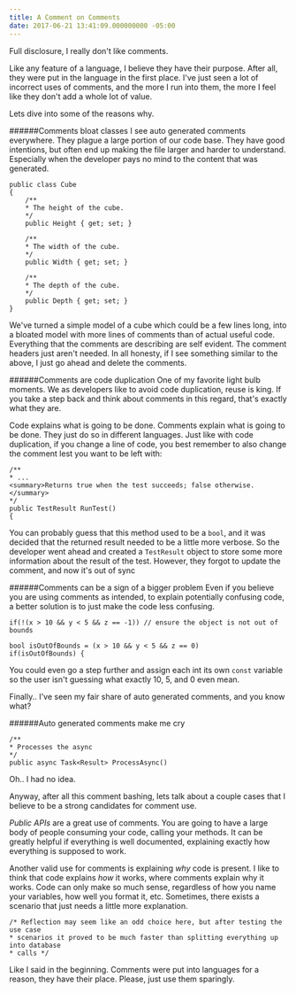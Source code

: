```yaml
---
title: A Comment on Comments
date: 2017-06-21 13:41:09.000000000 -05:00
---
```

Full disclosure, I really don't like comments.

Like any feature of a language, I believe they have their purpose. After all, they were put in the language in the first place. I've just seen a lot of incorrect uses of comments, and the more I run into them, the more I feel like they don't add a whole lot of value.

Lets dive into some of the reasons why.

######Comments bloat classes
I see auto generated comments everywhere. They plague a large portion of our code base. They have good intentions, but often end up making the file larger and harder to understand. Especially when the developer pays no mind to the content that was generated.

```language-csharp
public class Cube
{
    /**
    * The height of the cube.
    */
    public Height { get; set; }

    /**
    * The width of the cube.
    */
    public Width { get; set; }

    /**
    * The depth of the cube.
    */
    public Depth { get; set; }
}
```

We've turned a simple model of a cube which could be a few lines long, into a bloated model with more lines of comments than of actual useful code. Everything that the comments are describing are self evident. The comment headers just aren't needed. In all honesty, if I see something similar to the above, I just go ahead and delete the comments.

######Comments are code duplication
One of my favorite light bulb moments. We as developers like to avoid code duplication, reuse is king. If you take a step back and think about comments in this regard, that's exactly what they are.

Code explains what is going to be done. Comments explain what is going to be done. They just do so in different languages. Just like with code duplication, if you change a line of code, you best remember to also change the comment lest you want to be left with:

```language-csharp
/**
* ...
<summary>Returns true when the test succeeds; false otherwise.</summary>
*/
public TestResult RunTest() 
{
```

You can probably guess that this method used to be a ```bool```, and it was decided that the returned result needed to be a little more verbose. So the developer went ahead and created a ```TestResult``` object to store some more information about the result of the test. However, they forgot to update the comment, and now it's out of sync

######Comments can be a sign of a bigger problem
Even if you believe you are using comments as intended, to explain potentially confusing code, a better solution is to just make the code less confusing.

```language-csharp
if(!(x > 10 && y < 5 && z == -1)) // ensure the object is not out of bounds
```

```language-csharp
bool isOutOfBounds = (x > 10 && y < 5 && z == 0)
if(isOutOfBounds) {
```

You could even go a step further and assign each int its own ```const``` variable so the user isn't guessing what exactly 10, 5, and 0 even mean.

Finally.. I've seen my fair share of auto generated comments, and you know what?

######Auto generated comments make me cry

```language-csharp
/**
* Processes the async
*/
public async Task<Result> ProcessAsync()
```

Oh.. I had no idea.

Anyway, after all this comment bashing, lets talk about a couple cases that I believe to be a strong candidates for comment use.

*Public APIs* are a great use of comments. You are going to have a large body of people consuming your code, calling your methods. It can be greatly helpful if everything is well documented, explaining exactly how everything is supposed to work.

Another valid use for comments is explaining *why* code is present. I like to think that code explains *how* it works, where comments explain why it works. Code can only make so much sense, regardless of how you name your variables, how well you format it, etc. Sometimes, there exists a scenario that just needs a little more explanation.

```language-csharp
/* Reflection may seem like an odd choice here, but after testing the use case
* scenarios it proved to be much faster than splitting everything up into database
* calls */
```

Like I said in the beginning. Comments were put into languages for a reason, they have their place. Please, just use them sparingly.
